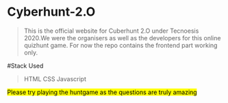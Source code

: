 # Cyberhunt-2.O
>This is the official website for Cuberhunt 2.O under Tecnoesis 2020.We were the organisers as well as the developers for this online quizhunt game.
For now the repo contains the frontend part working only.

#Stack Used
>HTML
>CSS
>Javascript

<mark>Please try playing the huntgame as the questions are truly amazing</mark>
